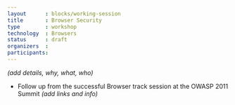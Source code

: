 ```yaml
---
layout      : blocks/working-session
title       : Browser Security
type        : workshop
technology  : Browsers
status      : draft
organizers  :
participants:
---
```


_(add details, why, what, who)_

* Follow up from the successful Browser track session at the OWASP 2011 Summit _(add links and info)_

